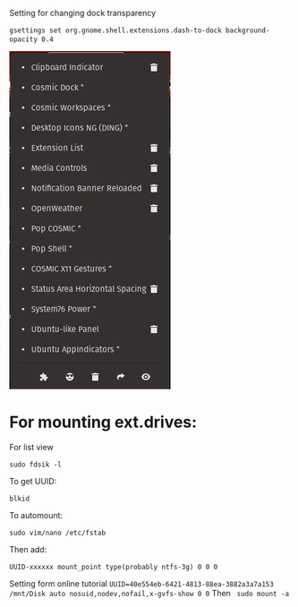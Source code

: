 Setting for changing dock transparency

```
gsettings set org.gnome.shell.extensions.dash-to-dock background-opacity 0.4
```

![Result](./extensions.png)


# For mounting ext.drives:

For list view
```
sudo fdsik -l
```
To get UUID:
```
blkid
```
To automount:
```
sudo vim/nano /etc/fstab
```
Then add:
```
UUID-xxxxxx mount_point type(probably ntfs-3g) 0 0 0
```
Setting form online tutorial
```UUID=40e554eb-6421-4813-88ea-3882a3a7a153 /mnt/Disk auto nosuid,nodev,nofail,x-gvfs-show 0 0```
Then ``` sudo mount -a```
